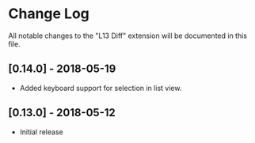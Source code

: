 # Change Log
All notable changes to the "L13 Diff" extension will be documented in this file.

## [0.14.0] - 2018-05-19
- Added keyboard support for selection in list view.

## [0.13.0] - 2018-05-12
- Initial release